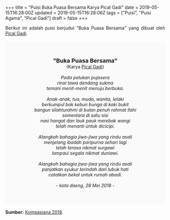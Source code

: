 +++
title = "Puisi Buka Puasa Bersama Karya Pical Gadi"
date = 2019-05-15T16:28:00Z
updated = 2019-05-15T16:28:06Z
tags = ["Puisi", "Puisi Agama", "Pical Gadi"]
draft = false
+++

<div dir="ltr" style="text-align: left;" trbidi="on"><div dir="ltr" style="text-align: left;" trbidi="on"><div dir="ltr" style="text-align: left;" trbidi="on"><div dir="ltr" style="text-align: left;" trbidi="on"><div style="text-align: justify;">Berikut ini adalah puisi berjudul "Buka Puasa Bersama" yang dibuat oleh <a href="http://www.kompasiana.com/picalgadi" target="_blank">Pical Gadi</a>. </div><br /><div style="background: #FAFAFA; font-size: 14px; height: auto; margin: 0 auto; padding: 50px; text-align: center; width: auto;"><span style="font-size: 18px;"><b>"Buka Puasa Bersama"</b></span><br />(Karya <a href="https://www.sekata.web.id/tags/pical-gadi" target="_blank">Pical Gadi</a>) <br /><br /><i>Pada pelukan pujasera<br />rinai tawa dendang sukma<br />temani menit-menit menuju berbuka.<br /><br />Anak-anak, tua, muda, wanita, lelaki<br />berkumpul bak kebun bunga di kaki bukit<br />bangun silahturahmi di bulan penuh rahmat Ilahi<br />sementara di satu sisi<br />nasi hangat dan lauk pauk merebak wangi<br />telah menanti untuk dicicipi.<br /><br />Alangkah bahagia jiwa-jiwa yang rindu asali<br />menjelang ibadah paripurna sehari lagi<br />telah terasa nikmat surgawi<br />lampaui segala nikmat duniawi.<br /><br />Alangkah bahagia jiwa-jiwa yang rindu asali<br />panjatkan syukur terindah dari lubuk hati<br />catatkan bekal untuk rumah abadi.<br /><br />- kota daeng, 28 Mei 2018 -</i> </div></div></div></div><br /><div style="text-align: justify;"><b>Sumber:</b> <a href="http://thr.kompasiana.com/picalgadi/5b0c0fd1cf01b4586249d233/puisi-buka-puasa-bersama" target="_blank">Kompasiana 2018</a>.</div></div>
